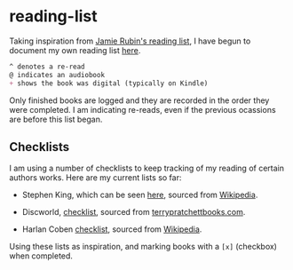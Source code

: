 # reading-list

Taking inspiration from [Jamie Rubin's reading list](https://github.com/jamietr1/reading-list), I have begun to document my own reading list [here](reading.md).

```markdown
^ denotes a re-read
@ indicates an audiobook
+ shows the book was digital (typically on Kindle)
```

Only finished books are logged and they are recorded in the order they were completed.
I am indicating re-reads, even if the previous ocassions are before this list began.

## Checklists

I am using a number of checklists to keep tracking of my reading of certain authors works.  Here are my current lists so far:

- Stephen King, which can be seen [here](stephen-king.md), sourced from [Wikipedia](https://en.wikipedia.org/wiki/Stephen_King_bibliography#Novels).

- Discworld, [checklist](discworld.md), sourced from [terrypratchettbooks.com](https://www.terrypratchettbooks.com/discworld-characters/).

- Harlan Coben [checklist](harlan-coben.md), sourced from [Wikipedia](https://en.wikipedia.org/wiki/Harlan_Coben#Bibliography).

Using these lists as inspiration, and marking books with a `[x]` (checkbox) when completed.
